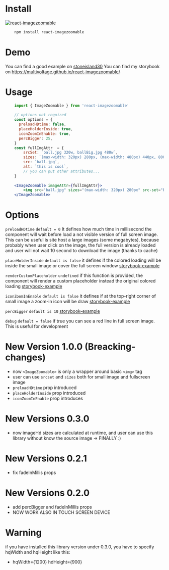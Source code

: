 # Install
[![react-imagezoomable](https://nodei.co/npm/react-imagezoomable.png)](https://npmjs.org/package/react-imagezoomable)
```sh
    npm install react-imagezoomable
```
# Demo
You can find a good example on [stoneisland30](http://www.stoneisland30.com/en/extra/)
You can find my storybook on https://multivoltage.github.io/react-imagezoomable/
# Usage

```jsx
    import { ImageZoomable } from 'react-imagezoomable'
    
    // options not required
    const options = {
      preloadHDtime: false,
      placeHolderInside: true,
      iconZoomInEnable: true,
      percBigger: 25,
    }
	const fullImgAttr  = {
		srcSet: `ball.jpg 320w, ballBig.jpg 480w`,
		sizes: `(max-width: 320px) 280px, (max-width: 480px) 440px, 800px`,
		src: `ball.jpg`,
		alt: `this is cool`,
		// you can put other attributes...
	}
    
    <ImageZoomable imageAttr={fullImgAttr}>
        <img src="ball.jpg" sizes="(max-width: 320px) 280px" src-set="ball.jpg 320w"/>
    </ImageZoomable>
```
# Options
```preloadHDtime``` ```default = 0``` 
It defines how much time in millisecond the component will wait before load a not visible version of full screen image. This can be useful is site host a large images (some megabytes), because probably when user click on the image, the full version is already loaded and user will not wait 10 second to download the image (thanks to cache)

```placeHolderInside``` ```default is false```
it defines if the colored loading will be inside the small image or cover the full screen window
[storybook-example](https://multivoltage.github.io/react-imagezoomable/?path=/story/wrapperhoc--with-placeholder-inside-small-image)

```renderCustomPlaceholder``` ```undefined```
if this function is provided, the component will render a custom placeholder instead the original colored loading
[storybook-example](https://multivoltage.github.io/react-imagezoomable/?path=/story/wrapperhoc--with-placeholder-inside-small-image)

```iconZoomInEnable``` ```default is false```
it defines if at the top-right corner of small image a zoom-in icon will be draw
[storybook-example](https://multivoltage.github.io/react-imagezoomable/?path=/story/wrapperhoc--with-zoom-in-icon-active)

```percBigger``` ```default is 10```
[storybook-example](https://multivoltage.github.io/react-imagezoomable/?path=/story/wrapperhoc--with-0-zoom-effect)

```debug``` ```default = false```
if true you can see a red line in full screen image. This is useful for development

# New Version 1.0.0 (Breacking-changes)
- now ```<ImageZoomable>``` is only a wrapper around basic ```<img>``` tag
- user can use ```srcset``` and ```sizes``` both for small image and fullscreen image
- ```preloadHDtime``` prop introduced
- ```placeHolderInside``` prop introduced
- ```iconZoomInEnable``` prop introduces

# New Versions 0.3.0 
- now imageHd sizes are calculated at runtime, and user can use this library without know the source image -> FINALLY :)

# New Versions 0.2.1
- fix fadeInMillis props

# New Versions 0.2.0
- add percBigger and fadeInMillis props
- NOW WORK ALSO IN TOUCH SCREEN DEVICE

# Warning
if you have installed this library version under 0.3.0, you have to specify hqWidth and hqHeight like this:
- hqWidth={1200} hdHeight={900}


